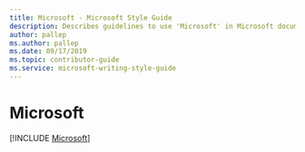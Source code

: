 ```yaml
---
title: Microsoft - Microsoft Style Guide
description: Describes guidelines to use 'Microsoft' in Microsoft documents and provides multiple examples.
author: pallep
ms.author: pallep
ms.date: 09/17/2019
ms.topic: contributor-guide
ms.service: microsoft-writing-style-guide
---
```


# Microsoft

[!INCLUDE [Microsoft](<~/../includes/microsoft.md>)]
